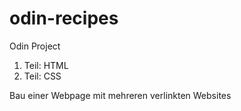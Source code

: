 # odin-recipes

Odin Project

1. Teil: HTML
2. Teil: CSS

Bau einer Webpage mit mehreren verlinkten Websites